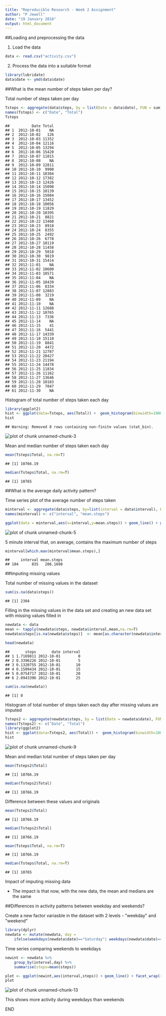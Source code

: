 ```yaml
---
title: "Reproducible Research - Week 2 Assignment"
author: "P Jewell"
date: "19 January 2018"
output: html_document
---
```



##Loading and preprocessing the data 

1. Load the data

```r
data <- read.csv("activity.csv")
```
2. Process the data into a suitable format

```r
library(lubridate)
data$date <- ymd(data$date)
```


##What is the mean number of steps taken per day?

Total number of steps taken per day

```r
Tsteps <- aggregate(data$steps, by = list(Date = data$date), FUN = sum)
names(Tsteps) <- c("Date", "Total")
Tsteps
```

```
##          Date Total
## 1  2012-10-01    NA
## 2  2012-10-02   126
## 3  2012-10-03 11352
## 4  2012-10-04 12116
## 5  2012-10-05 13294
## 6  2012-10-06 15420
## 7  2012-10-07 11015
## 8  2012-10-08    NA
## 9  2012-10-09 12811
## 10 2012-10-10  9900
## 11 2012-10-11 10304
## 12 2012-10-12 17382
## 13 2012-10-13 12426
## 14 2012-10-14 15098
## 15 2012-10-15 10139
## 16 2012-10-16 15084
## 17 2012-10-17 13452
## 18 2012-10-18 10056
## 19 2012-10-19 11829
## 20 2012-10-20 10395
## 21 2012-10-21  8821
## 22 2012-10-22 13460
## 23 2012-10-23  8918
## 24 2012-10-24  8355
## 25 2012-10-25  2492
## 26 2012-10-26  6778
## 27 2012-10-27 10119
## 28 2012-10-28 11458
## 29 2012-10-29  5018
## 30 2012-10-30  9819
## 31 2012-10-31 15414
## 32 2012-11-01    NA
## 33 2012-11-02 10600
## 34 2012-11-03 10571
## 35 2012-11-04    NA
## 36 2012-11-05 10439
## 37 2012-11-06  8334
## 38 2012-11-07 12883
## 39 2012-11-08  3219
## 40 2012-11-09    NA
## 41 2012-11-10    NA
## 42 2012-11-11 12608
## 43 2012-11-12 10765
## 44 2012-11-13  7336
## 45 2012-11-14    NA
## 46 2012-11-15    41
## 47 2012-11-16  5441
## 48 2012-11-17 14339
## 49 2012-11-18 15110
## 50 2012-11-19  8841
## 51 2012-11-20  4472
## 52 2012-11-21 12787
## 53 2012-11-22 20427
## 54 2012-11-23 21194
## 55 2012-11-24 14478
## 56 2012-11-25 11834
## 57 2012-11-26 11162
## 58 2012-11-27 13646
## 59 2012-11-28 10183
## 60 2012-11-29  7047
## 61 2012-11-30    NA
```

Histogram of total number of steps taken each day

```r
library(ggplot2)
hist <- ggplot(data=Tsteps, aes(Total)) +  geom_histogram(binwidth=1000) + xlab("Total steps each day")+ ggtitle ("Histogram of total number of steps taken each day")
hist 
```

```
## Warning: Removed 8 rows containing non-finite values (stat_bin).
```

![plot of chunk unnamed-chunk-3](figure/unnamed-chunk-3-1.png)

Mean and median number of steps taken each day

```r
mean(Tsteps$Total, na.rm=T)
```

```
## [1] 10766.19
```

```r
median(Tsteps$Total, na.rm=T)
```

```
## [1] 10765
```


##What is the average daily activity pattern?

Time series plot of the average number of steps taken

```r
minterval <- aggregate(data$steps, by=list(interval = data$interval), FUN = mean, na.rm=T)
names(minterval) <- c("interval", "mean.steps")

ggplot(data = minterval,aes(x=interval,y=mean.steps)) + geom_line() + ggtitle("Time series of mean steps taken per 5 minute interval")
```

![plot of chunk unnamed-chunk-5](figure/unnamed-chunk-5-1.png)

5 minute interval that, on average, contains the maximum number of steps 

```r
minterval[which.max(minterval$mean.steps),]
```

```
##     interval mean.steps
## 104      835   206.1698
```


##Imputing missing values

Total number of missing values in the dataset

```r
sum(is.na(data$steps))
```

```
## [1] 2304
```

Filling in the missing values in the data set and creating an new data set with missing values filled in 

```r
newdata <- data
mean <- tapply(newdata$steps, newdata$interval,mean,na.rm=T)
newdata$steps[is.na(newdata$steps)]  <- mean[as.character(newdata$interval[is.na(newdata$steps)])]

head(newdata)
```

```
##       steps       date interval
## 1 1.7169811 2012-10-01        0
## 2 0.3396226 2012-10-01        5
## 3 0.1320755 2012-10-01       10
## 4 0.1509434 2012-10-01       15
## 5 0.0754717 2012-10-01       20
## 6 2.0943396 2012-10-01       25
```

```r
sum(is.na(newdata))
```

```
## [1] 0
```


Histogram of total number of steps taken each day after missing values are imputed

```r
Tsteps2 <- aggregate(newdata$steps, by = list(Date = newdata$date), FUN = sum)
names(Tsteps2) <- c("Date", "Total")
library(ggplot2)
hist <- ggplot(data=Tsteps2, aes(Total)) +  geom_histogram(binwidth=1000) + xlab("Total steps each day")+ ggtitle ("Histogram of total number of steps taken each day (with missing values replaced)")
hist 
```

![plot of chunk unnamed-chunk-9](figure/unnamed-chunk-9-1.png)

Mean and median total number of steps taken per day 

```r
mean(Tsteps2$Total)
```

```
## [1] 10766.19
```

```r
median(Tsteps2$Total)
```

```
## [1] 10766.19
```

Difference between these values and originals 

```r
mean(Tsteps2$Total)
```

```
## [1] 10766.19
```

```r
median(Tsteps2$Total)
```

```
## [1] 10766.19
```

```r
mean(Tsteps$Total, na.rm=T)
```

```
## [1] 10766.19
```

```r
median(Tsteps$Total, na.rm=T)
```

```
## [1] 10765
```

Impact of imputing missing data
- The impact is that now, with the new data, the mean and medians are the same 


##Differences in activity patterns between weekday and weekends? 

Create a new factor variasble in the dataset with 2 levels - "weekday" and "weekend"

```r
library(dplyr)
newdata <- mutate(newdata, day = 
    ifelse(weekdays(newdata$date)=="Saturday"| weekdays(newdata$date)=="Sunday","weekend", "weekday")) 
```

Time series comparing weekends to weekdays

```r
newint <- newdata %>%
    group_by(interval,day) %>%
    summarise(steps=mean(steps))

plot <- ggplot(newint,aes(interval,steps)) + geom_line() + facet_wrap(~day)
plot
```

![plot of chunk unnamed-chunk-13](figure/unnamed-chunk-13-1.png)

This shows more activity during weekdays than weekends   

END
